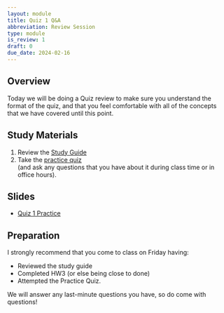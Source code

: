 ```yaml
---
layout: module
title: Quiz 1 Q&A
abbreviation: Review Session
type: module
is_review: 1
draft: 0
due_date: 2024-02-16
---
```


## Overview
Today we will be doing a  Quiz review to make sure you understand the format of the quiz, and that you feel comfortable with all of the concepts that we have covered until this point.

## Study Materials
1. Review the <a href="https://docs.google.com/document/d/1pghuzcrv5KAg9wrsLvzMLOnPyyMnFKwlFmkk6bzPHaU/edit?usp=sharing" target="_blank">Study Guide</a>
2. Take the [practice quiz](../activities/practice-quiz01) <br>(and ask any questions that you have about it during class time or in office hours).

## Slides
* <a href="https://docs.google.com/presentation/d/11sBl8WmdE0v5IG3wpiBC0E7pZYS0dSZh3xW7zyDkdog/edit?usp=sharing" target="_blank">Quiz 1 Practice</a>

## Preparation
I strongly recommend that you come to class on Friday having:
* Reviewed the study guide
* Completed HW3 (or else being close to done)
* Attempted the Practice Quiz. 

We will answer any last-minute questions you have, so do come with questions!